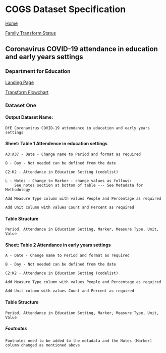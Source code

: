 # COGS Dataset Specification

[Home](https://gss-cogs.github.io/family-covid-19/datasets/specmenu.html)

[Family Transform Status](https://gss-cogs.github.io/family-covid-19/datasets/index.html)

## Coronavirus COVID-19 attendance in education and early years settings

### Department for Education

[Landing Page](https://www.gov.uk/government/publications/coronavirus-covid-19-attendance-in-education-and-early-years-settings)

[Transform Flowchart](https://gss-cogs.github.io/family-covid-19/datasets/specflowcharts.html?DfE-Coronavirus-COVID-19-attendance-in-education-and-early-years-settings/flowchart.ttl)


### Dataset One

#### Output Dataset Name:
	DfE Coronavirus COVID-19 attendance in education and early years settings

#### Sheet: Table 1 Attendence in education settings

	A3:A37 - Date - Change name to Period and format as required
	
	B - Day - Not needed can be defined from the date
	
	C2:K2 - Attendance in Education Setting (codelist)
	
	L - Notes - Change to Marker - change values as follows:
		See notes section at bottom of table --- See Metadata for Methodology
		
	Add Measure Type column with values People and Percentage as required
	
	Add Unit column with values Count and Percent as required

#### Table Structure
	Period, Attendance in Education Setting, Marker, Measure Type, Unit, Value 

#### Sheet: Table 2 Attendance in early years settings 

	A - Date - Change name to Period and format as required
	
	B - Day - Not needed can be defined from the date
	
	C2:K2 - Attendance in Education Setting (codelist)
		
	Add Measure Type column with values People and Percentage as required
	
	Add Unit column with values Count and Percent as required

#### Table Structure
	Period, Attendance in Education Setting, Marker, Measure Type, Unit, Value

##### Footnotes
	Footnotes need to be added to the metadata and the Notes (Marker) column changed as mentioned above
		
